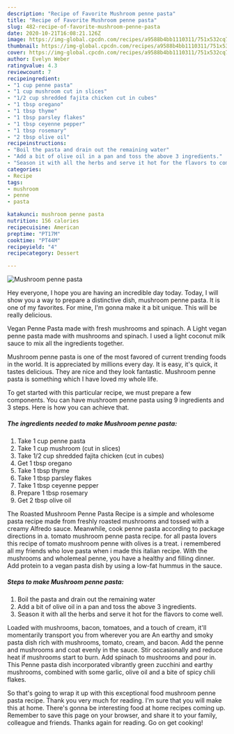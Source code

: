 ```yaml
---
description: "Recipe of Favorite Mushroom penne pasta"
title: "Recipe of Favorite Mushroom penne pasta"
slug: 482-recipe-of-favorite-mushroom-penne-pasta
date: 2020-10-21T16:08:21.126Z
image: https://img-global.cpcdn.com/recipes/a9588b4bb1110311/751x532cq70/mushroom-penne-pasta-recipe-main-photo.jpg
thumbnail: https://img-global.cpcdn.com/recipes/a9588b4bb1110311/751x532cq70/mushroom-penne-pasta-recipe-main-photo.jpg
cover: https://img-global.cpcdn.com/recipes/a9588b4bb1110311/751x532cq70/mushroom-penne-pasta-recipe-main-photo.jpg
author: Evelyn Weber
ratingvalue: 4.3
reviewcount: 7
recipeingredient:
- "1 cup penne pasta"
- "1 cup mushroom cut in slices"
- "1/2 cup shredded fajita chicken cut in cubes"
- "1 tbsp oregano"
- "1 tbsp thyme"
- "1 tbsp parsley flakes"
- "1 tbsp ceyenne pepper"
- "1 tbsp rosemary"
- "2 tbsp olive oil"
recipeinstructions:
- "Boil the pasta and drain out the remaining water"
- "Add a bit of olive oil in a pan and toss the above 3 ingredients."
- "Season it with all the herbs and serve it hot for the flavors to come well."
categories:
- Recipe
tags:
- mushroom
- penne
- pasta

katakunci: mushroom penne pasta 
nutrition: 156 calories
recipecuisine: American
preptime: "PT17M"
cooktime: "PT44M"
recipeyield: "4"
recipecategory: Dessert

---
```



![Mushroom penne pasta](https://img-global.cpcdn.com/recipes/a9588b4bb1110311/751x532cq70/mushroom-penne-pasta-recipe-main-photo.jpg)

Hey everyone, I hope you are having an incredible day today. Today, I will show you a way to prepare a distinctive dish, mushroom penne pasta. It is one of my favorites. For mine, I'm gonna make it a bit unique. This will be really delicious.

Vegan Penne Pasta made with fresh mushrooms and spinach. A Light vegan penne pasta made with mushrooms and spinach. I used a light coconut milk sauce to mix all the ingredients together.

Mushroom penne pasta is one of the most favored of current trending foods in the world. It is appreciated by millions every day. It is easy, it's quick, it tastes delicious. They are nice and they look fantastic. Mushroom penne pasta is something which I have loved my whole life.


To get started with this particular recipe, we must prepare a few components. You can have mushroom penne pasta using 9 ingredients and 3 steps. Here is how you can achieve that.

<!--inarticleads1-->

##### The ingredients needed to make Mushroom penne pasta:

1. Take 1 cup penne pasta
1. Take 1 cup mushroom (cut in slices)
1. Take 1/2 cup shredded fajita chicken (cut in cubes)
1. Get 1 tbsp oregano
1. Take 1 tbsp thyme
1. Take 1 tbsp parsley flakes
1. Take 1 tbsp ceyenne pepper
1. Prepare 1 tbsp rosemary
1. Get 2 tbsp olive oil


The Roasted Mushroom Penne Pasta Recipe is a simple and wholesome pasta recipe made from freshly roasted mushrooms and tossed with a creamy Alfredo sauce. Meanwhile, cook penne pasta according to package directions in a. tomato mushroom penne pasta recipe. for all pasta lovers this recipe of tomato mushroom penne with olives is a treat. i remembered all my friends who love pasta when i made this italian recipe. With the mushrooms and wholemeal penne, you have a healthy and filling dinner. Add protein to a vegan pasta dish by using a low-fat hummus in the sauce. 

<!--inarticleads2-->

##### Steps to make Mushroom penne pasta:

1. Boil the pasta and drain out the remaining water
1. Add a bit of olive oil in a pan and toss the above 3 ingredients.
1. Season it with all the herbs and serve it hot for the flavors to come well.


Loaded with mushrooms, bacon, tomatoes, and a touch of cream, it&#39;ll momentarily transport you from wherever you are An earthy and smoky pasta dish rich with mushrooms, tomato, cream, and bacon. Add the penne and mushrooms and coat evenly in the sauce. Stir occasionally and reduce heat if mushrooms start to burn. Add spinach to mushrooms and pour in. This Penne pasta dish incorporated vibrantly green zucchini and earthy mushrooms, combined with some garlic, olive oil and a bite of spicy chili flakes. 

So that's going to wrap it up with this exceptional food mushroom penne pasta recipe. Thank you very much for reading. I'm sure that you will make this at home. There's gonna be interesting food at home recipes coming up. Remember to save this page on your browser, and share it to your family, colleague and friends. Thanks again for reading. Go on get cooking!
